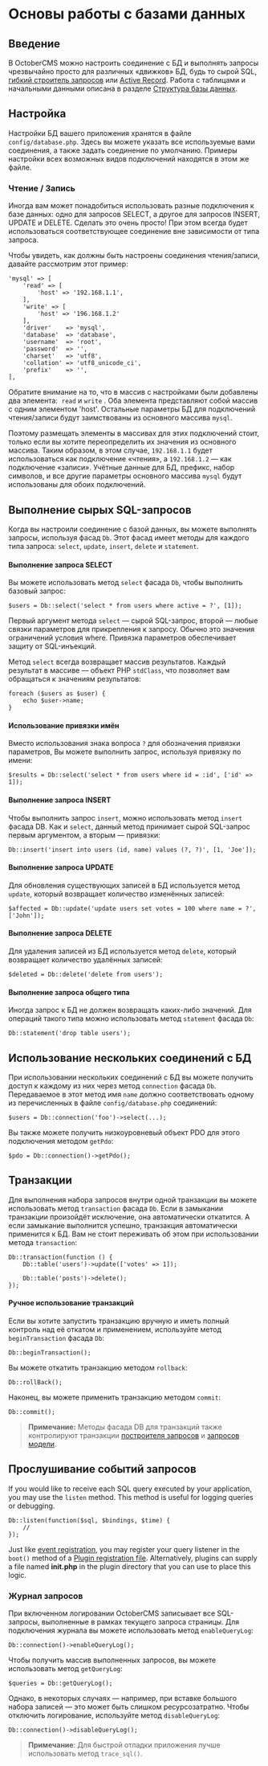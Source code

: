 # Основы работы с базами данных

<a name="introduction" class="anchor" ></a>
## Введение

В OctoberCMS можно настроить соединение с БД и выполнять запросы чрезвычайно просто для различных «движков» БД, будь то сырой SQL, [гибкий строитель запросов](./database-query) или [Active Record](./database-model). Работа с таблицами и начальными данными описана в разделе [Структура базы данных](./database-structure).

<a name="configuration" class="anchor" ></a>
## Настройка

Настройки БД вашего приложения хранятся в файле `config/database.php`. Здесь вы можете указать все используемые вами соединения, а также задать соединение по умолчанию. Примеры настройки всех возможных видов подключений находятся в этом же файле.

<a name="read-write-connections" class="anchor" ></a>
### Чтение / Запись

Иногда вам может понадобиться использовать разные подключения к базе данных: одно для запросов SELECT, а другое для запросов INSERT, UPDATE и DELETE. Сделать это очень просто! При этом всегда будет использоваться соответствующее соединение вне зависимости от типа запроса.

Чтобы увидеть, как должны быть настроены соединения чтения/записи, давайте рассмотрим этот пример:

    'mysql' => [
        'read' => [
            'host' => '192.168.1.1',
        ],
        'write' => [
            'host' => '196.168.1.2'
        ],
        'driver'    => 'mysql',
        'database'  => 'database',
        'username'  => 'root',
        'password'  => '',
        'charset'   => 'utf8',
        'collation' => 'utf8_unicode_ci',
        'prefix'    => '',
    ],

Обратите внимание на то, что в массив с настройками были добавлены два элемента:  `read` и `write` . Оба элемента представляют собой массив с одним элементом 'host'. Остальные параметры БД для подключений чтения/записи будут заимствованы из основного массива `mysql`.

Поэтому размещать элементы в массивах для этих подключений стоит, только если вы хотите переопределить их значения из основного массива. Таким образом, в этом случае, `192.168.1.1` будет использоваться как подключение «чтения», а `192.168.1.2` — как подключение «записи». Учётные данные для БД, префикс, набор символов, и все другие параметры основного массива `mysql` будут использованы для обоих подключений.

<a name="running-queries" class="anchor" ></a>
## Выполнение сырых SQL-запросов

Когда вы настроили соединение с базой данных, вы можете выполнять запросы, используя фасад `Db`. Этот фасад имеет методы для каждого типа запроса: `select`, `update`, `insert`, `delete` и `statement`.

#### Выполнение запроса SELECT

Вы можете использовать метод `select` фасада `Db`, чтобы выполнить базовый запрос:

    $users = Db::select('select * from users where active = ?', [1]);

Первый аргумент метода `select` — сырой SQL-запрос, второй — любые связки параметров для прикрепления к запросу. Обычно это значения ограничений условия where. Привязка параметров обеспечивает защиту от SQL-инъекций.

Метод `select` всегда возвращает массив результатов. Каждый результат в массиве — объект PHP `stdClass`, что позволяет вам обращаться к значениям результатов:

    foreach ($users as $user) {
        echo $user->name;
    }

#### Использование привязки имён

Вместо использования знака вопроса `?` для обозначения привязки параметров, Вы можете выполнить запрос, используя привязку по имени:

    $results = Db::select('select * from users where id = :id', ['id' => 1]);

#### Выполнение запроса INSERT

Чтобы выполнить запрос `insert`, можно использовать метод `insert` фасада DB. Как и `select`, данный метод принимает сырой SQL-запрос первым аргументом, а вторым — привязки:

    Db::insert('insert into users (id, name) values (?, ?)', [1, 'Joe']);

#### Выполнение запроса UPDATE

Для обновления существующих записей в БД используется метод `update`, который возвращает количество изменённых записей:

    $affected = Db::update('update users set votes = 100 where name = ?', ['John']);

#### Выполнение запроса DELETE

Для удаления записей из БД используется метод `delete`, который возвращает количество удалённых записей:

    $deleted = Db::delete('delete from users');

#### Выполнение запроса общего типа

Иногда запрос к БД не должен возвращать каких-либо значений. Для операций такого типа можно использовать метод `statement` фасада `Db`:

    Db::statement('drop table users');

<a name="accessing-connections" class="anchor" ></a>
## Использование нескольких соединений с БД

При использовании нескольких соединений с БД вы можете получить доступ к каждому из них через метод `connection` фасада `Db`. Передаваемое в этот метод имя `name` должно соответствовать одному из перечисленных в файле `config/database.php` соединений:

    $users = Db::connection('foo')->select(...);

Вы также можете получить низкоуровневый объект PDO для этого подключения методом `getPdo`:

    $pdo = Db::connection()->getPdo();

<a name="database-transactions" class="anchor" ></a>
## Транзакции

Для выполнения набора запросов внутри одной транзакции вы можете использовать метод `transaction` фасада `Db`. Если в замыкании транзакции произойдёт исключение, она автоматически откатится. А если замыкание выполнится успешно, транзакция автоматически применится к БД. Вам не стоит переживать об этом при использовании метода `transaction`:

    Db::transaction(function () {
        Db::table('users')->update(['votes' => 1]);

        Db::table('posts')->delete();
    });

#### Ручное использование транзакций

Если вы хотите запустить транзакцию вручную и иметь полный контроль над её откатом и применением, используйте метод `beginTransaction` фасада `Db`:

    Db::beginTransaction();

Вы можете откатить транзакцию методом `rollback`:

    Db::rollBack();

Наконец, вы можете применить транзакцию методом `commit`:

    Db::commit();

> **Примечание:** Методы фасада DB для транзакций также контролируют транзакции [построителя запросов](./database-query) и [запросов модели](./database-model).

<a name="database-events" class="anchor" ></a>
## Прослушивание событий запросов

If you would like to receive each SQL query executed by your application, you may use the `listen` method. This method is useful for logging queries or debugging.

    Db::listen(function($sql, $bindings, $time) {
        //
    });

Just like [event registration](../services/events#event-registration), you may register your query listener in the `boot()` method of a [Plugin registration file](../plugin/registration#registration-methods). Alternatively, plugins can supply a file named **init.php** in the plugin directory that you can use to place this logic.

<a name="query-logging" class="anchor" ></a>
### Журнал запросов

При включенном логировании OctoberCMS записывает все SQL-запросы, выполненные в рамках текущего запроса страницы. Для подключения журнала вы можете использовать метод `enableQueryLog`:

    Db::connection()->enableQueryLog();

Чтобы получить массив выполненных запросов, вы можете использовать метод `getQueryLog`:

    $queries = Db::getQueryLog();

Однако, в некоторых случаях — например, при вставке большого набора записей — это может быть слишком ресурсозатратно. Чтобы отключить логирование, используйте метод `disableQueryLog`:

    Db::connection()->disableQueryLog();

> **Примечание**: Для быстрой отладки приложения лучше использовать метод `trace_sql()`.
